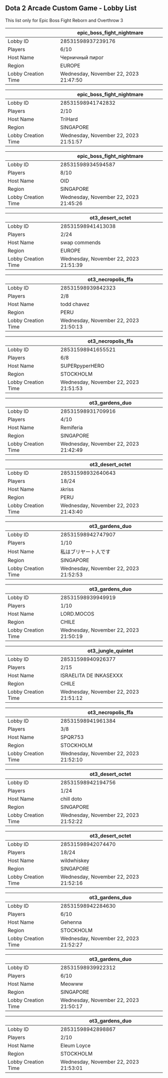 ## Dota 2 Arcade Custom Game - Lobby List

This list only for Epic Boss Fight Reborn and Overthrow 3

|  | epic_boss_fight_nightmare |
| ------ | ------ |
| Lobby ID | 28531598937239176 |
| Players | 6/10 |
| Host Name | Черничный пирог |
| Region | EUROPE |
| Lobby Creation Time | Wednesday, November 22, 2023 21:47:50 |


|  | epic_boss_fight_nightmare |
| ------ | ------ |
| Lobby ID | 28531598941742832 |
| Players | 2/10 |
| Host Name | TriHard |
| Region | SINGAPORE |
| Lobby Creation Time | Wednesday, November 22, 2023 21:51:57 |


|  | epic_boss_fight_nightmare |
| ------ | ------ |
| Lobby ID | 28531598934594587 |
| Players | 8/10 |
| Host Name | OID |
| Region | SINGAPORE |
| Lobby Creation Time | Wednesday, November 22, 2023 21:45:26 |


|  | ot3_desert_octet |
| ------ | ------ |
| Lobby ID | 28531598941413038 |
| Players | 2/24 |
| Host Name | swap commends |
| Region | EUROPE |
| Lobby Creation Time | Wednesday, November 22, 2023 21:51:39 |


|  | ot3_necropolis_ffa |
| ------ | ------ |
| Lobby ID | 28531598939842323 |
| Players | 2/8 |
| Host Name | todd chavez |
| Region | PERU |
| Lobby Creation Time | Wednesday, November 22, 2023 21:50:13 |


|  | ot3_necropolis_ffa |
| ------ | ------ |
| Lobby ID | 28531598941655521 |
| Players | 6/8 |
| Host Name | SUPERpyperHERO |
| Region | STOCKHOLM |
| Lobby Creation Time | Wednesday, November 22, 2023 21:51:53 |


|  | ot3_gardens_duo |
| ------ | ------ |
| Lobby ID | 28531598931709916 |
| Players | 4/10 |
| Host Name | Remiferia |
| Region | SINGAPORE |
| Lobby Creation Time | Wednesday, November 22, 2023 21:42:49 |


|  | ot3_desert_octet |
| ------ | ------ |
| Lobby ID | 28531598932640643 |
| Players | 18/24 |
| Host Name | גkriss |
| Region | PERU |
| Lobby Creation Time | Wednesday, November 22, 2023 21:43:40 |


|  | ot3_gardens_duo |
| ------ | ------ |
| Lobby ID | 28531598942747907 |
| Players | 1/10 |
| Host Name | 私はブリヤート人です |
| Region | SINGAPORE |
| Lobby Creation Time | Wednesday, November 22, 2023 21:52:53 |


|  | ot3_gardens_duo |
| ------ | ------ |
| Lobby ID | 28531598939949919 |
| Players | 1/10 |
| Host Name | LORD.MOCOS |
| Region | CHILE |
| Lobby Creation Time | Wednesday, November 22, 2023 21:50:19 |


|  | ot3_jungle_quintet |
| ------ | ------ |
| Lobby ID | 28531598940926377 |
| Players | 2/15 |
| Host Name | ISRAELITA DE INKASEXXX |
| Region | CHILE |
| Lobby Creation Time | Wednesday, November 22, 2023 21:51:12 |


|  | ot3_necropolis_ffa |
| ------ | ------ |
| Lobby ID | 28531598941961384 |
| Players | 3/8 |
| Host Name | SPQR753 |
| Region | STOCKHOLM |
| Lobby Creation Time | Wednesday, November 22, 2023 21:52:10 |


|  | ot3_desert_octet |
| ------ | ------ |
| Lobby ID | 28531598942194756 |
| Players | 1/24 |
| Host Name | chill doto |
| Region | SINGAPORE |
| Lobby Creation Time | Wednesday, November 22, 2023 21:52:22 |


|  | ot3_desert_octet |
| ------ | ------ |
| Lobby ID | 28531598942074470 |
| Players | 18/24 |
| Host Name | wildwhiskey |
| Region | SINGAPORE |
| Lobby Creation Time | Wednesday, November 22, 2023 21:52:16 |


|  | ot3_gardens_duo |
| ------ | ------ |
| Lobby ID | 28531598942284630 |
| Players | 6/10 |
| Host Name | Gehenna |
| Region | STOCKHOLM |
| Lobby Creation Time | Wednesday, November 22, 2023 21:52:27 |


|  | ot3_gardens_duo |
| ------ | ------ |
| Lobby ID | 28531598939922312 |
| Players | 6/10 |
| Host Name | Meowww |
| Region | SINGAPORE |
| Lobby Creation Time | Wednesday, November 22, 2023 21:50:17 |


|  | ot3_gardens_duo |
| ------ | ------ |
| Lobby ID | 28531598942898867 |
| Players | 2/10 |
| Host Name | Eleum Loyce |
| Region | STOCKHOLM |
| Lobby Creation Time | Wednesday, November 22, 2023 21:53:01 |


